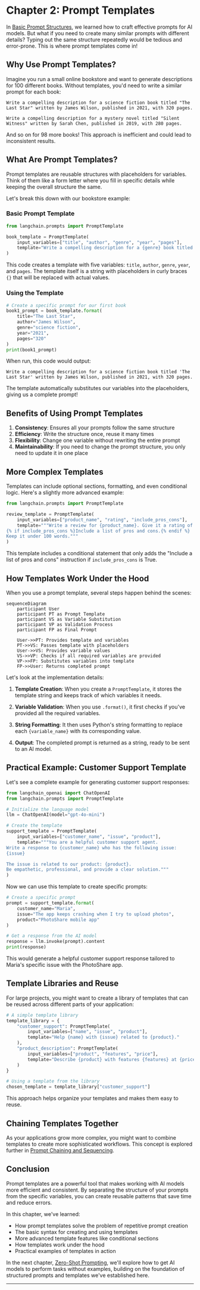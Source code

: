 # Chapter 2: Prompt Templates

In [Basic Prompt Structures](01_basic_prompt_structures_.md), we learned how to craft effective prompts for AI models. But what if you need to create many similar prompts with different details? Typing out the same structure repeatedly would be tedious and error-prone. This is where prompt templates come in!

## Why Use Prompt Templates?

Imagine you run a small online bookstore and want to generate descriptions for 100 different books. Without templates, you'd need to write a similar prompt for each book:

```
Write a compelling description for a science fiction book titled "The Last Star" written by James Wilson, published in 2021, with 320 pages.
```

```
Write a compelling description for a mystery novel titled "Silent Witness" written by Sarah Chen, published in 2019, with 280 pages.
```

And so on for 98 more books! This approach is inefficient and could lead to inconsistent results.

## What Are Prompt Templates?

Prompt templates are reusable structures with placeholders for variables. Think of them like a form letter where you fill in specific details while keeping the overall structure the same.

Let's break this down with our bookstore example:

### Basic Prompt Template

```python
from langchain.prompts import PromptTemplate

book_template = PromptTemplate(
    input_variables=["title", "author", "genre", "year", "pages"],
    template="Write a compelling description for a {genre} book titled '{title}' written by {author}, published in {year}, with {pages} pages."
)
```

This code creates a template with five variables: `title`, `author`, `genre`, `year`, and `pages`. The template itself is a string with placeholders in curly braces `{}` that will be replaced with actual values.

### Using the Template

```python
# Create a specific prompt for our first book
book1_prompt = book_template.format(
    title="The Last Star",
    author="James Wilson",
    genre="science fiction",
    year="2021",
    pages="320"
)
print(book1_prompt)
```

When run, this code would output:
```
Write a compelling description for a science fiction book titled 'The Last Star' written by James Wilson, published in 2021, with 320 pages.
```

The template automatically substitutes our variables into the placeholders, giving us a complete prompt!

## Benefits of Using Prompt Templates

1. **Consistency**: Ensures all your prompts follow the same structure
2. **Efficiency**: Write the structure once, reuse it many times
3. **Flexibility**: Change one variable without rewriting the entire prompt
4. **Maintainability**: If you need to change the prompt structure, you only need to update it in one place

## More Complex Templates

Templates can include optional sections, formatting, and even conditional logic. Here's a slightly more advanced example:

```python
from langchain.prompts import PromptTemplate

review_template = PromptTemplate(
    input_variables=["product_name", "rating", "include_pros_cons"],
    template="""Write a review for {product_name}. Give it a rating of {rating}/5.
{% if include_pros_cons %}Include a list of pros and cons.{% endif %}
Keep it under 100 words."""
)
```

This template includes a conditional statement that only adds the "Include a list of pros and cons" instruction if `include_pros_cons` is True.

## How Templates Work Under the Hood

When you use a prompt template, several steps happen behind the scenes:

```mermaid
sequenceDiagram
    participant User
    participant PT as Prompt Template
    participant VS as Variable Substitution
    participant VP as Validation Process
    participant FP as Final Prompt
    
    User->>PT: Provides template and variables
    PT->>VS: Passes template with placeholders
    User->>VS: Provides variable values
    VS->>VP: Checks if all required variables are provided
    VP->>FP: Substitutes variables into template
    FP->>User: Returns completed prompt
```

Let's look at the implementation details:

1. **Template Creation**: When you create a `PromptTemplate`, it stores the template string and keeps track of which variables it needs.

2. **Variable Validation**: When you use `.format()`, it first checks if you've provided all the required variables.

3. **String Formatting**: It then uses Python's string formatting to replace each `{variable_name}` with its corresponding value.

4. **Output**: The completed prompt is returned as a string, ready to be sent to an AI model.

## Practical Example: Customer Support Template

Let's see a complete example for generating customer support responses:

```python
from langchain_openai import ChatOpenAI
from langchain.prompts import PromptTemplate

# Initialize the language model
llm = ChatOpenAI(model="gpt-4o-mini")

# Create the template
support_template = PromptTemplate(
    input_variables=["customer_name", "issue", "product"],
    template="""You are a helpful customer support agent.
Write a response to {customer_name} who has the following issue:
{issue}

The issue is related to our product: {product}.
Be empathetic, professional, and provide a clear solution."""
)
```

Now we can use this template to create specific prompts:

```python
# Create a specific prompt
prompt = support_template.format(
    customer_name="Maria",
    issue="The app keeps crashing when I try to upload photos",
    product="PhotoShare mobile app"
)

# Get a response from the AI model
response = llm.invoke(prompt).content
print(response)
```

This would generate a helpful customer support response tailored to Maria's specific issue with the PhotoShare app.

## Template Libraries and Reuse

For large projects, you might want to create a library of templates that can be reused across different parts of your application:

```python
# A simple template library
template_library = {
    "customer_support": PromptTemplate(
        input_variables=["name", "issue", "product"],
        template="Help {name} with {issue} related to {product}."
    ),
    "product_description": PromptTemplate(
        input_variables=["product", "features", "price"],
        template="Describe {product} with features {features} at {price}."
    )
}

# Using a template from the library
chosen_template = template_library["customer_support"]
```

This approach helps organize your templates and makes them easy to reuse.

## Chaining Templates Together

As your applications grow more complex, you might want to combine templates to create more sophisticated workflows. This concept is explored further in [Prompt Chaining and Sequencing](06_prompt_chaining_and_sequencing_.md).

## Conclusion

Prompt templates are a powerful tool that makes working with AI models more efficient and consistent. By separating the structure of your prompts from the specific variables, you can create reusable patterns that save time and reduce errors.

In this chapter, we've learned:
- How prompt templates solve the problem of repetitive prompt creation
- The basic syntax for creating and using templates
- More advanced template features like conditional sections
- How templates work under the hood
- Practical examples of templates in action

In the next chapter, [Zero-Shot Prompting](03_zero_shot_prompting_.md), we'll explore how to get AI models to perform tasks without examples, building on the foundation of structured prompts and templates we've established here.

---

